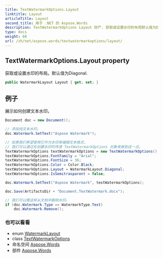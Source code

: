 ```yaml
---
title: TextWatermarkOptions.Layout
linktitle: Layout
articleTitle: Layout
second_title: 用于 .NET 的 Aspose.Words
description: TextWatermarkOptions Layout 财产. 获取或设置水印的布局默认值为Diagonal 在 C#.
type: docs
weight: 60
url: /zh/net/aspose.words/textwatermarkoptions/layout/
---
```

## TextWatermarkOptions.Layout property

获取或设置水印的布局。默认值为Diagonal.

```csharp
public WatermarkLayout Layout { get; set; }
```

## 例子

展示如何创建文本水印。

```csharp
Document doc = new Document();

// 添加纯文本水印。
doc.Watermark.SetText("Aspose Watermark");

// 如果我们希望使用它作为水印来编辑文本格式，
// 我们可以通过在创建水印时传递 TextWatermarkOptions 对象来做到这一点。
TextWatermarkOptions textWatermarkOptions = new TextWatermarkOptions();
textWatermarkOptions.FontFamily = "Arial";
textWatermarkOptions.FontSize = 36;
textWatermarkOptions.Color = Color.Black;
textWatermarkOptions.Layout = WatermarkLayout.Diagonal;
textWatermarkOptions.IsSemitrasparent = false;

doc.Watermark.SetText("Aspose Watermark", textWatermarkOptions);

doc.Save(ArtifactsDir + "Document.TextWatermark.docx");

// 我们可以像这样从文档中删除水印。
if (doc.Watermark.Type == WatermarkType.Text)
    doc.Watermark.Remove();
```

### 也可以看看

* enum [WatermarkLayout](../../watermarklayout/)
* class [TextWatermarkOptions](../)
* 命名空间 [Aspose.Words](../../../aspose.words/)
* 部件 [Aspose.Words](../../../)
